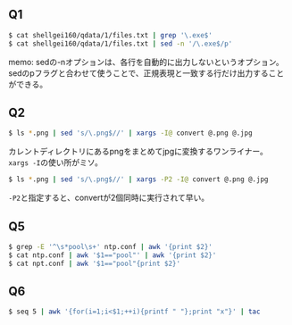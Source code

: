 ## Q1

```bash
$ cat shellgei160/qdata/1/files.txt | grep '\.exe$'
$ cat shellgei160/qdata/1/files.txt | sed -n '/\.exe$/p'
```

memo:
sedの-nオプションは、各行を自動的に出力しないというオプション。
sedのpフラグと合わせて使うことで、正規表現と一致する行だけ出力することができる。

## Q2

```bash
$ ls *.png | sed 's/\.png$//' | xargs -I@ convert @.png @.jpg
```

カレントディレクトリにあるpngをまとめてjpgに変換するワンライナー。
`xargs -I`の使い所がミソ。

```bash
$ ls *.png | sed 's/\.png$//' | xargs -P2 -I@ convert @.png @.jpg
```

`-P2`と指定すると、convertが2個同時に実行されて早い。

## Q5

```bash
$ grep -E '^\s*pool\s+' ntp.conf | awk '{print $2}'
$ cat ntp.conf | awk '$1=="pool"' | awk '{print $2}'
$ cat npt.conf | awk '$1=="pool"{print $2}'
```

## Q6

```bash
$ seq 5 | awk '{for(i=1;i<$1;++i){printf " "};print "x"}' | tac
```

